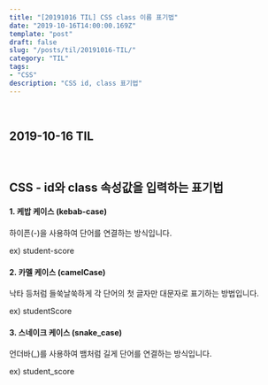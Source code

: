 ```yaml
---
title: "[20191016 TIL] CSS class 이름 표기법"
date: "2019-10-16T14:00:00.169Z"
template: "post"
draft: false
slug: "/posts/til/20191016-TIL/"
category: "TIL"
tags:
- "CSS"
description: "CSS id, class 표기법"
---
```


<br>

## 2019-10-16 TIL

<br>

## CSS - id와 class 속성값을 입력하는 표기법

#### 1. 케밥 케이스 (kebab-case)

하이픈(-)을 사용하여 단어를 연결하는 방식입니다.

ex) student-score

#### 2. 카멜 케이스 (camelCase)

낙타 등처럼 들쑥날쑥하게 각 단어의 첫 글자만 대문자로 표기하는 방법입니다.

ex) studentScore

#### 3. 스네이크 케이스 (snake_case)

언더바(\_)를 사용하여 뱀처럼 길게 단어를 연결하는 방식입니다.

ex) student_score

<br>
<br>
